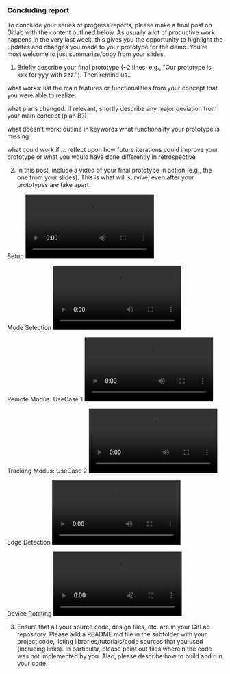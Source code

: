 ### Concluding report
To conclude your series of progress reports, please make a final post on Gitlab with the content outlined below.
As usually a lot of productive work happens in the very last week, this gives you the opportunity to highlight the updates and changes you made to your prototype for the demo.
You’re most welcome to just summarize/copy from your slides.

1. Briefly describe your final prototype (~2 lines, e.g., "Our prototype is xxx for yyy with zzz.").
Then remind us..

what works: list the main features or functionalities from your concept that you were able to realize

what plans changed: if relevant, shortly describe any major deviation from your main concept (plan B?)

what doesn't work: outline in keywords what functionality your prototype is missing

what could work if...: reflect upon how future iterations could improve your prototype or what you would have done differently in retrospective


2. In this post, include a video of your final prototype in action (e.g., the one from your slides). This is what will survive, even after your prototypes are take apart.

Setup 
![](Figures/Presentation/video-1.mp4)

Mode Selection
![](Figures/Presentation/video-2.mp4)

Remote Modus: UseCase 1
![](Figures/Presentation/video-3.mp4)

Tracking Modus: UseCase 2
![](Figures/Presentation/trackingMode.mov)

Edge Detection
![](Figures/Presentation/edgeDetection.mov)

Device Rotating
![](Figures/Presentation/rotatingDevice.mp4)



3. Ensure that all your source code, design files, etc. are in your GitLab repository. Please add a README.md file in the subfolder with your project code, listing libraries/tutorials/code sources that you used (including links). In particular, please point out files wherein the code was not implemented by you. Also, please describe how to build and run your code.